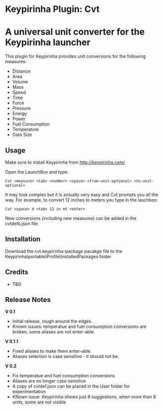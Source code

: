 Keypirinha Plugin: Cvt
=========
# A universal unit converter for the Keypirinha launcher

This plugin for Keypirinha provides unit conversions for the following measures:

* Distance
* Area
* Volume
* Mass
* Speed
* Time
* Force
* Pressure
* Energy
* Power
* Fuel Consumption
* Temperature
* Data Size

## Usage ##
Make sure to install Keypirinha from http://keypirinha.com/

Open the LaunchBox and type:
```
Cvt <measure> <tab> <number> <space> <from-unit-optional> <to-unit-optional>
```

It may look complex but it is actually very easy and Cvt prompts you all the way. For example, to convert 12 inches to meters you type in the lauchbox:

```
Cvt <space> d <tab> 12 in mt <enter>
```

New conversions (including new measures) can be added in the cvtdefs.json file.

## Installation ##

Download the cvt.keypirinha-package pacakge file to the Keypirinha\portable\Profile\InstalledPackages folder

## Credits ##

* TBD

## Release Notes ##

**V 0.1**
- Initial release, rough around the edges.
- Known issues: temperatue and fuel consumption conversions are broken, some aliases are not enter-able.

**V 0.1.1**
- Fixed aliases to make them enter-able.
- Aliases selection is case sensitive - it should not be.

**V 0.2**
- Fix temperatue and fuel consumption conversions
- Aliases are no longer case sensitive
- A copy of cvtdef.json can be placed in the User folder for experimentation
- KNown issue: Keypirinha shows just 8 suggestions, when more than 8 units, some are not visible
